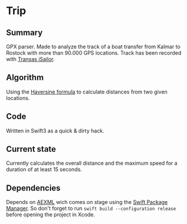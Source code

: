# Trip

## Summary
GPX parser. Made to analyze the track of a boat transfer from Kalmar to Rostock with more than 90.000 GPS locations. Track has been recorded with [Transas iSailor](http://isailor.us/).

## Algorithm
Using the [Haversine formula](https://en.wikipedia.org/wiki/Haversine_formula) to calculate distances from two given locations.

## Code
Written in Swift3 as a quick & dirty hack. 

## Current state
Currently calculates the overall distance and the maximum speed for a duration of at least 15 seconds.

## Dependencies
Depends on [AEXML](https://github.com/tadija/AEXML) wich comes on stage using the [Swift Package Manager](https://github.com/apple/swift-package-manager).
So don't forget to run `swift build --configuration release` before opening the project in Xcode.